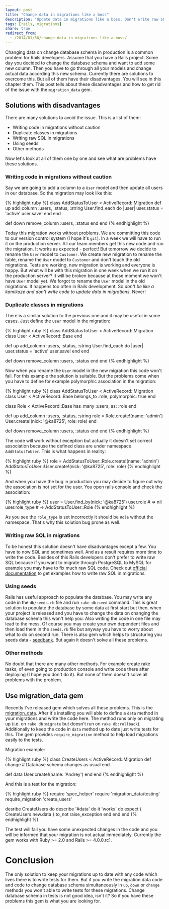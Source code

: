 ```yaml
---
layout: post
title: "Change data in migrations like a boss"
description: "Update data in migrations like a boss. Don't write raw SQL in migration, don't define again your models in migrations again, don't use seeds. Use migration_data gem to keep your migrations up to date, migration data in production, test migration data code and remove them when you want."
tags: [rails, migrations]
share: true
redirect_from:
  - /2014/01/30/change-data-in-migrations-like-a-boss/
---
```



Changing data on change database schema in production is a common problem for Rails developers. Assume that you have a Rails project. Some day you decided to change the database schema and want to add some new column. Then you have to go through all your models and change actual data according this new schema. Currently there are solutions to overcome this. But all of them have their disadvantages. You will see in this chapter them. This post tells about these disadvantages and how to get rid of the issue with the `migration_data` gem.

## Solutions with disadvantages

There are many solutions to avoid the issue. This is a list of them:

* Writing code in migrations without caution
* Duplicate classes in migrations
* Writing raw SQL in migrations
* Using seeds
* Other methods

Now let's look at all of them one by one and see what are problems have these solutions.

### Writing code in migrations without caution

Say we are going to add a column to a `User` model and then update all users in our database. So the migration may look like this:

{% highlight ruby %}
class AddStatusToUser < ActiveRecord::Migration
  def up
    add_column :users, :status, :string
    User.find_each do |user|
      user.status = 'active'
      user.save!
    end
  end

  def down
    remove_column :users, :status
  end
end
{% endhighlight %}

Today this migration works without problems. We are committing this code to our version control system (I hope it's `git`). In a week we will have to run it on the production server. All our team members get this new code and run the migration. It works as expected - perfect! But tomorrow we decide to rename the `User` model to `Customer`. We create new migration to rename the table, rename the `User` model to `Customer` and don't touch the old migrations. Tests are working, new migration is working and everyone is happy. But what will be with this migration in one week when we run it on the production server? It will be broken because at those moment we won't have `User` model yet. We forgot to rename the `User` model in the old migrations. It happens too often in Rails development. So *don't be like a kamikaze and don't write code to update data in migrations*. Never!

### Duplicate classes in migrations

There is a similar solution to the previous one and it may be useful in some cases. Just define the `User` model in the migration:

{% highlight ruby %}
class AddStatusToUser < ActiveRecord::Migration
  class User < ActiveRecord::Base
  end

  def up
    add_column :users, :status, :string
    User.find_each do |user|
      user.status = 'active'
      user.save!
    end
  end

  def down
    remove_column :users, :status
  end
end
{% endhighlight %}

Now when you rename the `User` model in the new migration this code won't fail. For this example the solution is suitable. But the problems come when you have to define for example polymorphic association in the migration:

{% highlight ruby %}
class AddStatusToUser < ActiveRecord::Migration
  class User < ActiveRecord::Base
    belongs_to :role, polymorphic: true
  end

  class Role < ActiveRecord::Base
    has_many :users, as: :role
  end

  def up
    add_column :users, :status, :string
    role = Role.create!(name: 'admin')
    User.create!(nick: '@ka8725', role: role)
  end

  def down
    remove_column :users, :status
  end
end
{% endhighlight %}

The code will work without exception but actually it doesn't set correct association because the defined class are under namespace `AddStatusToUser`. This is what happens in reality:

{% highlight ruby %}
role = AddStatusToUser::Role.create!(name: 'admin')
AddStatusToUser::User.create!(nick: '@ka8725', role: role)
{% endhighlight %}


And when you have the bug in production you may decide to figure out why the association is not set for the user. You open rails console and check the association:

{% highlight ruby %}
user = User.find_by(nick: '@ka8725')
user.role       # => nil
user.role_type  # => AddStatusToUser::Role
{% endhighlight %}

As you see the `role_type` is set incorrectly it should be `Role` without the namespace. That's why this solution bug prone as well.

### Writing raw SQL in migrations

To be honest this solution doesn't have disadvantages except a few. You have to now SQL and sometimes well. And as a result requires more time to write the code. Besides of this Rails developers don't prefer to write raw SQL because if you want to migrate through PostgreSQL to MySQL for example you may have to fix much raw SQL code. Check out [official documentation](http://guides.rubyonrails.org/migrations.html#when-helpers-aren-t-enough) to get examples how to write raw SQL in migrations.

### Using seeds

Rails has useful approach to populate the database. You may write any code in the `db/seeds.rb` file and run `rake db:seed` command. This is great solution to populate the database by some data at first start but then, when your project is released and you have to change the data on changing the database schema this won't help you. Also writing the code in one file may lead to the mess. Of course you may create your own dependent files and then load them in the `seeds.rb` file but anyway you have to worry about what to do on second run. There is also gem which helps to structuring you seeds data - [seedbank](https://github.com/james2m/seedbank). But again it doesn't solve all these problems.

### Other methods

No doubt that there are many other methods. For example create rake tasks, of even going to production console and write code there after deploying (I hope you don't do it). But none of them doesn't solve all problems with the problem.

## Use migration_data gem

Recently I've released gem which solves all these problems. This is the [migration_data](https://github.com/ka8725/migration_data). After it's installing you will able to define a `data` method in your migrations and write the code here. The method runs only on migrating up (i.e. on `rake db:migrate` but doesn't run on `rake db:rollback`). Additionally to keep the code in `data` method up to date just write tests for this. The gem provides `require_migration` method to help load migrations easily to the tests.

Migration example:

{% highlight ruby %}
class CreateUsers < ActiveRecord::Migration
  def change
    # Database schema changes as usual
  end

  def data
    User.create!(name: 'Andrey')
  end
end
{% endhighlight %}

And this is a test for the migration:

{% highlight ruby %}
require 'spec_helper'
require 'migration_data/testing'
require_migration 'create_users'

desribe CreateUsers do
  describe '#data' do
    it 'works' do
      expect { CreateUsers.new.data }.to_not raise_exception
    end
  end
end
{% endhighlight %}

The test will fail you have some unexpected changes in the code and you will be informed that your migration is not actual immediately. Currently the gem works with Ruby >= 2.0 and Rails >= 4.0.0.rc1.

# Conclusion

The only solution to keep your migrations up to date with any code which lives there is to write tests for them. But if you write the migration data code and code to change database schema simultaneously in `up`, `down` or `change` methods you won't able to write tests for these migrations. Change database schema in tests is not good idea, isn't it? So if you have these problems this gem is what you are looking for.
